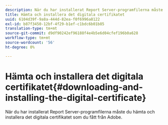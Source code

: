 ```yaml
---
description: När du har installerat Report Server-programfilerna måste du hämta och installera det digitala certifikatet som du fått från Adobe.
title: Hämta och installera det digitala certifikatet
uuid: 6104d39f-9a8a-444d-82ea-f0f6996a8122
exl-id: b87f3450-12bf-4f29-b1ef-c1bdc6b01b85
translation-type: tm+mt
source-git-commit: d9df90242ef96188f4e4b5e6d04cfef196b0a628
workflow-type: tm+mt
source-wordcount: '56'
ht-degree: 0%

---
```


# Hämta och installera det digitala certifikatet{#downloading-and-installing-the-digital-certificate}

När du har installerat Report Server-programfilerna måste du hämta och installera det digitala certifikatet som du fått från Adobe.
